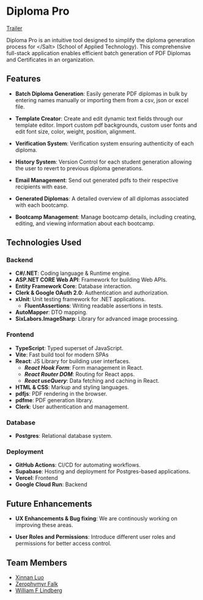 # Diploma Pro

[Trailer](https://youtu.be/cXqTTuOJLXw)

Diploma Pro is an intuitive tool designed to simplify the diploma generation process for \<\/Salt\> (School of Applied Technology). This comprehensive full-stack application enables efficient batch generation of PDF Diplomas and Certificates in an organization.

## Features

- **Batch Diploma Generation**: Easily generate PDF diplomas in bulk by entering names manually or importing them from a csv, json or excel file. 

- **Template Creator**: Create and edit dynamic text fields through our template editor. Import custom pdf backgrounds, custom user fonts and edit font size, color, weight, position, alignment.

- **Verification System**: Verification system ensuring authenticity of each diploma.

- **History System**: Version Control for each student generation allowing the user to revert to previous diploma generations.

- **Email Management**: Send out generated pdfs to their respective recipients with ease.

- **Generated Diplomas**: A detailed overview of all diplomas associated with each bootcamp.
  
- **Bootcamp Management**: Manage bootcamp details, including creating, editing, and viewing information about each bootcamp.
  

## Technologies Used

### Backend
- **C#/.NET**: Coding language & Runtime engine.
- **ASP.NET CORE Web API**: Framework for building Web APIs.
- **Entity Framework Core**: Database interaction.
- **Clerk & Google OAuth 2.0**: Authentication and authorization.
- **xUnit**: Unit testing framework for .NET applications.
	- **FluentAssertions**: Writing readable assertions in tests.
- **AutoMapper**: DTO mapping.
- **SixLabors.ImageSharp**: Library for advanced image processing.

### Frontend
- **TypeScript**: Typed superset of JavaScript. 
- **Vite**: Fast build tool for modern SPAs
- **React**: JS Library for building user interfaces.
	- ***React Hook Form***: Form management in React.
	- ***React Router DOM***: Routing for React apps.
	- ***React useQuery***: Data fetching and caching in React.
- **HTML & CSS**: Markup and styling languages.
- **pdfjs**: PDF rendering in the browser.
- **pdfme**: PDF generation library.
- **Clerk**: User authentication and management.

### Database
- **Postgres**: Relational database system.

### Deployment
- **GitHub Actions**: CI/CD for automating workflows.
- **Supabase**: Hosting and deployment for Postgres-based applications.
- **Vercel**: Frontend
- **Google Cloud Run**: Backend

## Future Enhancements

- **UX Enhancements & Bug fixing**: We are continously working on improving these areas.
  
- **User Roles and Permissions**: Introduce different user roles and permissions for better access control.
  

## Team Members

- [Xinnan Luo](https://github.com/luoxinnan)
- [Zerophymyr Falk](https://github.com/Zoldier777)
- [William F Lindberg](https://github.com/william00771)
